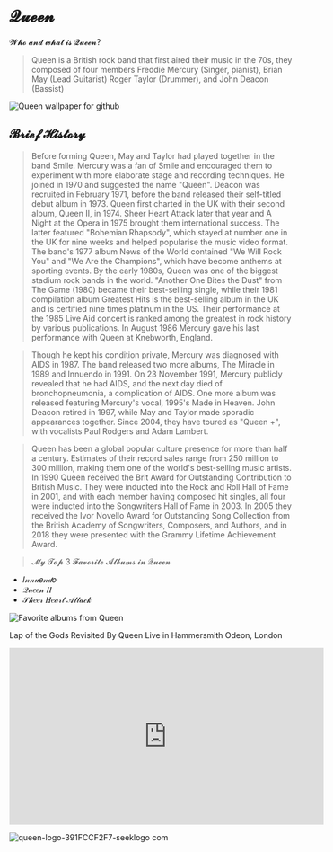 # 𝓠𝓾𝓮𝓮𝓷

𝓦𝓱𝓸 𝓪𝓷𝓭 𝔀𝓱𝓪𝓽 𝓲𝓼 𝓠𝓾𝓮𝓮𝓷?
> Queen is a British rock band that first aired their music in the 70s, they composed of four members Freddie Mercury (Singer, pianist), Brian May (Lead Guitarist) Roger Taylor (Drummer), and John Deacon (Bassist)

![Queen wallpaper for github](https://github.com/KaiJuTechSupport7408/GojiShintech3.github.io/assets/151154954/6108b7d2-f80d-4fc2-9b70-957809b1fc8a)

## 𝓑𝓻𝓲𝓮𝓯 𝓗𝓲𝓼𝓽𝓸𝓻𝔂

> Before forming Queen, May and Taylor had played together in the band Smile. Mercury was a fan of Smile and encouraged them to experiment with more elaborate stage and recording techniques. He joined in 1970 and suggested the name "Queen". Deacon was recruited in February 1971, before the band released their self-titled debut album in 1973. Queen first charted in the UK with their second album, Queen II, in 1974. Sheer Heart Attack later that year and A Night at the Opera in 1975 brought them international success. The latter featured "Bohemian Rhapsody", which stayed at number one in the UK for nine weeks and helped popularise the music video format. The band's 1977 album News of the World contained "We Will Rock You" and "We Are the Champions", which have become anthems at sporting events. By the early 1980s, Queen was one of the biggest stadium rock bands in the world. "Another One Bites the Dust" from The Game (1980) became their best-selling single, while their 1981 compilation album Greatest Hits is the best-selling album in the UK and is certified nine times platinum in the US. Their performance at the 1985 Live Aid concert is ranked among the greatest in rock history by various publications. In August 1986 Mercury gave his last performance with Queen at Knebworth, England.

> Though he kept his condition private, Mercury was diagnosed with AIDS in 1987. The band released two more albums, The Miracle in 1989 and Innuendo in 1991. On 23 November 1991, Mercury publicly revealed that he had AIDS, and the next day died of bronchopneumonia, a complication of AIDS. One more album was released featuring Mercury's vocal, 1995's Made in Heaven. John Deacon retired in 1997, while May and Taylor made sporadic appearances together. Since 2004, they have toured as "Queen +", with vocalists Paul Rodgers and Adam Lambert.

> Queen has been a global popular culture presence for more than half a century. Estimates of their record sales range from 250 million to 300 million, making them one of the world's best-selling music artists. In 1990 Queen received the Brit Award for Outstanding Contribution to British Music. They were inducted into the Rock and Roll Hall of Fame in 2001, and with each member having composed hit singles, all four were inducted into the Songwriters Hall of Fame in 2003. In 2005 they received the Ivor Novello Award for Outstanding Song Collection from the British Academy of Songwriters, Composers, and Authors, and in 2018 they were presented with the Grammy Lifetime Achievement Award.


> 𝓜𝔂 𝓣𝓸𝓹 3 𝓕𝓪𝓿𝓸𝓻𝓲𝓽𝓮 𝓐𝓵𝓫𝓾𝓶𝓼 𝓲𝓷 𝓠𝓾𝓮𝓮𝓷

- 𝐼𝓃𝓃𝓊𝑒𝓃𝒹𝑜
- 𝒬𝓊𝑒𝑒𝓃 𝐼𝐼
- 𝒮𝒽𝑒𝑒𝓇 𝐻𝑒𝒶𝓇𝓉 𝒜𝓉𝓉𝒶𝒸𝓀
 
![Favorite albums from Queen](https://github.com/Sybertron748/RoyalMajesty.github.io/assets/151154954/a4726764-32a3-4f39-bd5f-7b30411b30ea)



Lap of the Gods Revisited By Queen Live in Hammersmith Odeon, London

<iframe width="560" height="315" src="https://www.youtube.com/embed/YNVjf506H6s?si=TaoHyLhD1jQ_rVd3" title="YouTube video player" frameborder="0"  allow="accelerometer; autoplay; clipboard-write; encrypted-media; gyroscope; picture-in-picture; web-share" allowfullscreen></iframe>



![queen-logo-391FCCF2F7-seeklogo com](https://github.com/Sybertron748/Sybertron748.github.io/assets/151154954/8f0c7214-d415-4275-ad72-47cfd7fd7718)
